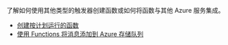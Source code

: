 了解如何使用其他类型的触发器创建函数或如何将函数与其他 Azure 服务集成。

+ [创建按计划运行的函数](../articles/azure-functions/functions-create-scheduled-function.md) 
+ [使用 Functions 将消息添加到 Azure 存储队列](../articles/azure-functions/functions-integrate-storage-queue-output-binding.md)

<!-- ms.date: 10/19/2018 -->